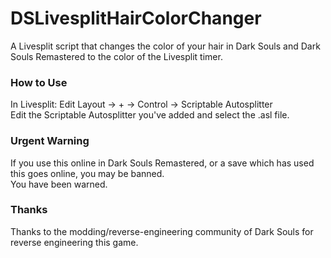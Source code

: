 # DSLivesplitHairColorChanger
A Livesplit script that changes the color of your hair in Dark Souls and Dark Souls Remastered to the color of the Livesplit timer.

### How to Use </br>
In Livesplit: Edit Layout -> + -> Control -> Scriptable Autosplitter </br>
Edit the Scriptable Autosplitter you've added and select the .asl file.

### Urgent Warning </br>
If you use this online in Dark Souls Remastered, or a save which has used this
goes online, you may be banned. </br>
You have been warned.

### Thanks </br>
Thanks to the modding/reverse-engineering community of Dark Souls for reverse 
engineering this game.
